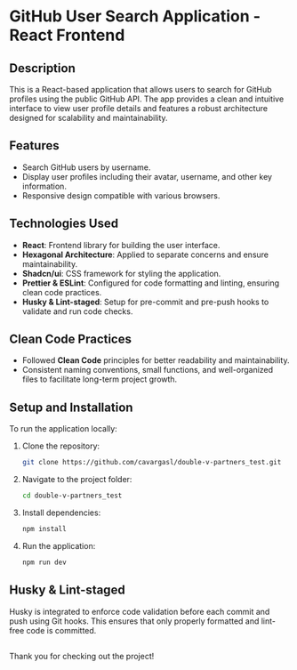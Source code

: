 # GitHub User Search Application - React Frontend

## Description

This is a React-based application that allows users to search for GitHub profiles using the public GitHub API. The app provides a clean and intuitive interface to view user profile details and features a robust architecture designed for scalability and maintainability.

## Features

- Search GitHub users by username.
- Display user profiles including their avatar, username, and other key information.
- Responsive design compatible with various browsers.

## Technologies Used

- **React**: Frontend library for building the user interface.
- **Hexagonal Architecture**: Applied to separate concerns and ensure maintainability.
- **Shadcn/ui**: CSS framework for styling the application.
- **Prettier & ESLint**: Configured for code formatting and linting, ensuring clean code practices.
- **Husky & Lint-staged**: Setup for pre-commit and pre-push hooks to validate and run code checks.

## Clean Code Practices

- Followed **Clean Code** principles for better readability and maintainability.
- Consistent naming conventions, small functions, and well-organized files to facilitate long-term project growth.

## Setup and Installation

To run the application locally:

1. Clone the repository:

   ```bash
   git clone https://github.com/cavargasl/double-v-partners_test.git

   ```

2. Navigate to the project folder:

   ```bash
   cd double-v-partners_test

   ```

3. Install dependencies:

   ```bash
   npm install

   ```

4. Run the application:

   ```bash
   npm run dev

   ```

## Husky & Lint-staged

Husky is integrated to enforce code validation before each commit and push using Git hooks. This ensures that only properly formatted and lint-free code is committed.

##

Thank you for checking out the project!

